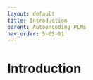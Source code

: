 ```yaml
---
layout: default
title: Introduction
parent: Autoencoding PLMs
nav_order: 5-05-01
---
```


# Introduction
